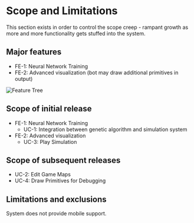 # Scope and Limitations

This section exists in order to control the scope creep - rampant growth
as more and more functionality gets stuffed into the system.

## Major features <a name="major_features"></a>
* FE-1: Neural Network Training
* FE-2: Advanced visualization (bot may draw additional primitives in output)

![Feature Tree](https://image.ibb.co/iMX3Ua/feature_tree.png)

## Scope of initial release <a name="scope_of_initial_release"></a>
* FE-1: Neural Network Training
  * UC-1: Integration between genetic algorithm and simulation system
* FE-2: Advanced visualization
  * UC-3: Play Simulation

## Scope of subsequent releases <a name="scope_of_subsequent_releases"></a>
* UC-2: Edit Game Maps
* UC-4: Draw Primitives for Debugging

## Limitations and exclusions <a name="limitations_and_exclusions"></a>
System does not provide mobile support.
